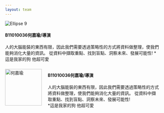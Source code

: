 ```yaml
---
layout: team
---
```



![Ellipse 9](https://github.com/justinlin099/Design-Method-Website/assets/61717681/1dddeddf-cc5e-4463-b531-080013fc5abb)
#### B11010036何嘉瑜/導演
人的大腦能裝的東西有限，因此我們需要透過策略性的方式將資料做整理，使我們能夠消化大量的資訊。
從資料中擷取重點、找到盲點、洞察未來、發展可能性!
*這是我家的狗 他超可愛

<div style="display: flex; align-items: center;">
    <img src="https://github.com/justinlin099/Design-Method-Website/assets/61717681/1dddeddf-cc5e-4463-b531-080013fc5abb" alt="何嘉瑜" width="120" style="margin-right: 20px;">
    <div>
        <h4>B11010036何嘉瑜/導演</h4>
        人的大腦能裝的東西有限，因此我們需要透過策略性的方式將資料做整理，使我們能夠消化大量的資訊。
        從資料中擷取重點、找到盲點、洞察未來、發展可能性!<br>
        *這是我家的狗 他超可愛
    </div>
</div>
